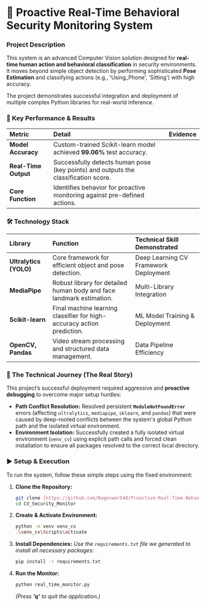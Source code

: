 # 🌟 Proactive Real-Time Behavioral Security Monitoring System

### Project Description

This system is an advanced Computer Vision solution designed for **real-time human action and behavioral classification** in security environments. It moves beyond simple object detection by performing sophisticated **Pose Estimation** and classifying actions (e.g., 'Using_Phone', 'Sitting') with high accuracy.

The project demonstrates successful integration and deployment of multiple complex Python libraries for real-world inference.

### 🎯 Key Performance & Results

| Metric | Detail | Evidence |
| :--- | :--- | :--- |
| **Model Accuracy** | Custom-trained Scikit-learn model achieved **99.06%** test accuracy. |  |
| **Real-Time Output**| Successfully detects human pose (key points) and outputs the classification score. |  |
| **Core Function** | Identifies behavior for proactive monitoring against pre-defined actions. |

### 🛠️ Technology Stack

| Library | Function | Technical Skill Demonstrated |
| :--- | :--- | :--- |
| **Ultralytics (YOLO)** | Core framework for efficient object and pose detection. | Deep Learning CV Framework Deployment |
| **MediaPipe** | Robust library for detailed human body and face landmark estimation. | Multi-Library Integration |
| **Scikit-learn** | Final machine learning classifier for high-accuracy action prediction. | ML Model Training & Deployment |
| **OpenCV, Pandas** | Video stream processing and structured data management. | Data Pipeline Efficiency |

### 🛑 The Technical Journey (The Real Story)

This project’s successful deployment required aggressive and **proactive debugging** to overcome major setup hurdles:

* **Path Conflict Resolution:** Resolved persistent **`ModuleNotFoundError`** errors (affecting `ultralytics`, `mediapipe`, `sklearn`, and `pandas`) that were caused by deep-rooted conflicts between the system's global Python path and the isolated virtual environment.
* **Environment Isolation:** Successfully created a fully isolated virtual environment (`venv_cv`) using explicit path calls and forced clean installation to ensure all packages resolved to the correct local directory.

### ▶️ Setup & Execution

To run the system, follow these simple steps using the fixed environment:

1.  **Clone the Repository:**
    ```bash
    git clone [https://github.com/Nageswar548/Proactive-Real-Time-Behavioral-Security-Monitoring-System]
    cd CV_Security_Monitor
    ```

2.  **Create & Activate Environment:**
    ```bash
    python -m venv venv_cv
    .\venv_cv\Scripts\activate
    ```

3.  **Install Dependencies:**
    *Use the `requirements.txt` file we generated to install all necessary packages:*
    ```bash
    pip install -r requirements.txt
    ```

4.  **Run the Monitor:**
    ```bash
    python real_time_monitor.py
    ```
    *(Press **'q'** to quit the application.)*
